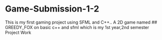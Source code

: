 # Game-Submission-1-2
This is my first gaming project using SFML and C++..
A 2D game named ## GREEDY_FOX on basic c++ and sfml which is my 1st year,2nd semester Project Work
